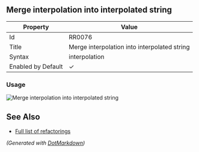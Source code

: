 ## Merge interpolation into interpolated string

| Property           | Value                                        |
| ------------------ | -------------------------------------------- |
| Id                 | RR0076                                       |
| Title              | Merge interpolation into interpolated string |
| Syntax             | interpolation                                |
| Enabled by Default | &#x2713;                                     |

### Usage

![Merge interpolation into interpolated string](../../images/refactorings/MergeInterpolationIntoInterpolatedString.png)

## See Also

* [Full list of refactorings](Refactorings.md)


*\(Generated with [DotMarkdown](http://github.com/JosefPihrt/DotMarkdown)\)*